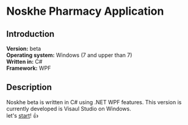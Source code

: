 # Noskhe Pharmacy Application
## Introduction
**Version:** beta
<br />
**Operating system:** Windows (7 and upper than 7)
<br />
**Written in:** C#
<br />
**Framework:** WPF
<br />
## Description
Noskhe beta is written in C# using .NET WPF features. This version is currently developed is Visaul Studio on Windows.
<br />
let's [start](https://github.com/MMovasaghi/noskhe_desktop/tree/master/noskhe_drugstore_app#introduction)! :+1:
